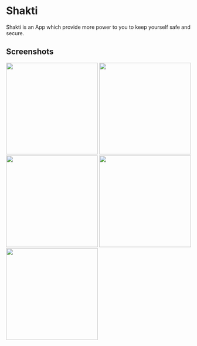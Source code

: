 # Shakti
Shakti is an App which provide more power to you to keep yourself safe and secure.
<br>

## Screenshots


<img src="https://user-images.githubusercontent.com/89250504/148217851-9fd639d6-9ff9-47ed-9018-e7da8ec1204f.jpg" width="250" > <img src="https://user-images.githubusercontent.com/89250504/148218110-c26d9092-207a-4f74-b4a5-ec1feaeb47ce.jpg" width="250" > <img src="https://user-images.githubusercontent.com/89250504/148219341-305e6af8-f5ea-4f72-a6a8-cb86da601da1.jpg" width="250" > <img src="https://user-images.githubusercontent.com/89250504/148220275-b4e3644c-b7a1-485b-9949-382ed3703010.jpg" width="250" > <img src="https://user-images.githubusercontent.com/89250504/148221448-301eb88e-6342-446b-a690-4f65d8f146e8.jpg" width="250" >

<!-- <img src="" width="250" >
<img src="" width="250" > -->
